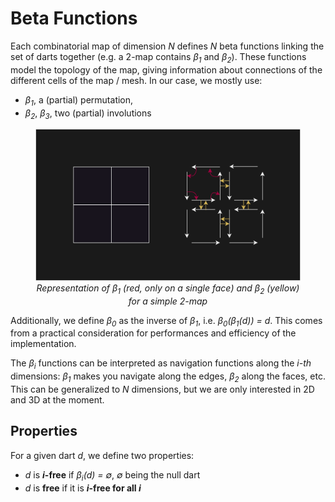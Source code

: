 # Beta Functions

Each combinatorial map of dimension *N* defines *N* beta functions linking the set of darts together (e.g. a 2-map
contains *β<sub>1</sub>* and *β<sub>2</sub>*). These functions model the topology of the map, giving information about
connections of the different cells of the map / mesh. In our case, we mostly use:

- *β<sub>1</sub>*, a (partial) permutation,
- *β<sub>2</sub>*, *β<sub>3</sub>*, two (partial) involutions

<figure style="text-align:center">
    <img src="../images/BetaFunc.svg" alt="Embed" />
    <figcaption><i>Representation of β<sub>1</sub> (red, only on a single face) and β<sub>2</sub> (yellow) for a simple 2-map</i></figcaption>
</figure>

Additionally, we define *β<sub>0</sub>* as the inverse of *β<sub>1</sub>*, i.e. *β<sub>0</sub>(β<sub>1</sub>(d)) = d*.
This comes from a practical consideration for performances and efficiency of the implementation.

The *β<sub>i</sub>* functions can be interpreted as navigation functions along the *i-th* dimensions: *β<sub>1</sub>*
makes you navigate along the edges, *β<sub>2</sub>* along the faces, etc. This can be generalized to *N* dimensions,
but we are only interested in 2D and 3D at the moment.

## Properties

For a given dart *d*, we define two properties:

- *d* is ***i*-free** if *β<sub>i</sub>(d) = ∅*, *∅* being the null dart
- *d* is **free** if it is ***i*-free for all *i***